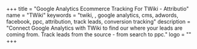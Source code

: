 +++
title = "Google Analytics Ecommerce Tracking For TWiki - Attributio"
name = "TWiki"
keywords = "twiki, , google analytics, cms, adwords, facebook, ppc, attribution, track leads, conversion tracking"
description = "Connect Google Analytics with TWiki to find our where your leads are coming from. Track leads from the source - from search to ppc."
logo = ""
+++
